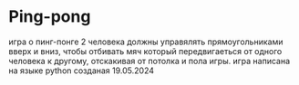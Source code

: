 # Ping-pong
игра о пинг-понге 
2 человека должны управялять прямоугольниками вверх и вниз, чтобы отбивать мяч который передвигаеться от одного человека к другому, отскакивая от потолка и пола игры.
игра написана на языке python
созданая 19.05.2024

